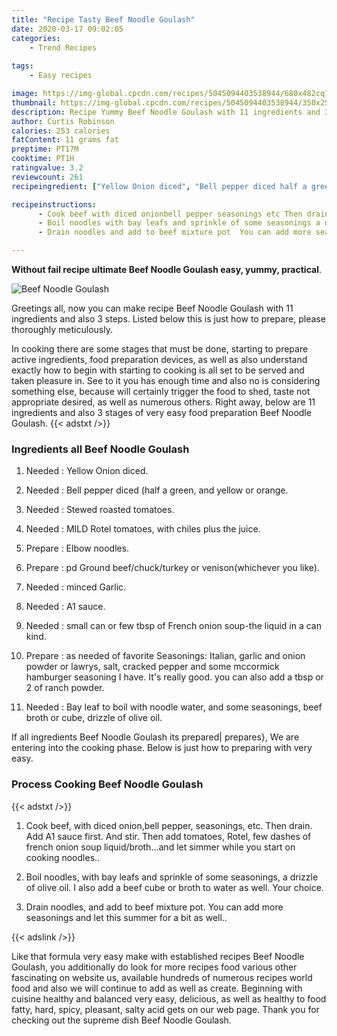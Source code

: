 ```yaml
---
title: "Recipe Tasty Beef Noodle Goulash"
date: 2020-03-17 09:02:05
categories:
    - Trend Recipes
    
tags:
    - Easy recipes

image: https://img-global.cpcdn.com/recipes/5045094403538944/680x482cq70/beef-noodle-goulash-recipe-main-photo.jpg
thumbnail: https://img-global.cpcdn.com/recipes/5045094403538944/350x250cq70/beef-noodle-goulash-recipe-main-photo.jpg
description: Recipe Yummy Beef Noodle Goulash with 11 ingredients and 3 stages of easy cooking.
author: Curtis Robinson
calories: 253 calories
fatContent: 11 grams fat
preptime: PT17M
cooktime: PT1H
ratingvalue: 3.2
reviewcount: 261
recipeingredient: ["Yellow Onion diced", "Bell pepper diced half a green and yellow or orange", "Stewed roasted tomatoes", "MILD Rotel tomatoes with chiles plus the juice", "Elbow noodles", "pd Ground beefchuckturkey or venisonwhichever you like", "minced Garlic", "A1 sauce", "small can or few tbsp of French onion soupthe liquid in a can kind", "as needed of favorite Seasonings Italian garlic and onion powder or lawrys salt cracked pepper and some mccormick hamburger seasoning I have Its really good you can also add a tbsp or 2 of ranch powder", "Bay leaf to boil with noodle water and some seasonings beef broth or cube drizzle of olive oil"]

recipeinstructions: 
      - Cook beef with diced onionbell pepper seasonings etc Then drain Add A1 sauce first And stir Then add tomatoes Rotel few dashes of french onion soup liquidbrothand let simmer while you start on cooking noodles 
      - Boil noodles with bay leafs and sprinkle of some seasonings a drizzle of olive oil I also add a beef cube or broth to water as well Your choice 
      - Drain noodles and add to beef mixture pot  You can add more seasonings and let this summer for a bit as well

---
```




**Without fail recipe ultimate Beef Noodle Goulash easy, yummy, practical**. 


![Beef Noodle Goulash](https://img-global.cpcdn.com/recipes/5045094403538944/680x482cq70/beef-noodle-goulash-recipe-main-photo.jpg "Beef Noodle Goulash")




Greetings all, now you can make recipe Beef Noodle Goulash with 11 ingredients and also 3 steps. Listed below this is just how to prepare, please thoroughly meticulously.

In cooking there are some stages that must be done, starting to prepare active ingredients, food preparation devices, as well as also understand exactly how to begin with starting to cooking is all set to be served and taken pleasure in. See to it you has enough time and also no is considering something else, because will certainly trigger the food to shed, taste not appropriate desired, as well as numerous others. Right away, below are 11 ingredients and also 3 stages of very easy food preparation Beef Noodle Goulash.
{{< adstxt />}}

### Ingredients all Beef Noodle Goulash


1. Needed  : Yellow Onion diced.

1. Needed  : Bell pepper diced (half a green, and yellow or orange.

1. Needed  : Stewed roasted tomatoes.

1. Needed  : MILD Rotel tomatoes, with chiles plus the juice.

1. Prepare  : Elbow noodles.

1. Prepare  : pd Ground beef/chuck/turkey or venison(whichever you like).

1. Needed  : minced Garlic.

1. Needed  : A1 sauce.

1. Needed  : small can or few tbsp of French onion soup-the liquid in a can kind.

1. Prepare  : as needed of favorite Seasonings: Italian, garlic and onion powder or lawrys, salt, cracked pepper and some mccormick hamburger seasoning I have. It&#39;s really good. you can also add a tbsp or 2 of ranch powder.

1. Needed  : Bay leaf to boil with noodle water, and some seasonings, beef broth or cube, drizzle of olive oil.



If all ingredients Beef Noodle Goulash its prepared| prepares}, We are entering into the cooking phase. Below is just how to preparing with very easy.

### Process Cooking Beef Noodle Goulash

{{< adstxt />}}


1. Cook beef, with diced onion,bell pepper, seasonings, etc. Then drain. Add A1 sauce first. And stir. Then add tomatoes, Rotel, few dashes of french onion soup liquid/broth...and let simmer while you start on cooking noodles..



1. Boil noodles, with bay leafs and sprinkle of some seasonings, a drizzle of olive oil. I also add a beef cube or broth to water as well. Your choice.



1. Drain noodles, and add to beef mixture pot.  You can add more seasonings and let this summer for a bit as well..





{{< adslink />}}

Like that formula very easy make with established recipes Beef Noodle Goulash, you additionally do look for more recipes food various other fascinating on website us, available hundreds of numerous recipes world food and also we will continue to add as well as create. Beginning with cuisine healthy and balanced very easy, delicious, as well as healthy to food fatty, hard, spicy, pleasant, salty acid gets on our web page. Thank you for checking out the supreme dish Beef Noodle Goulash.
